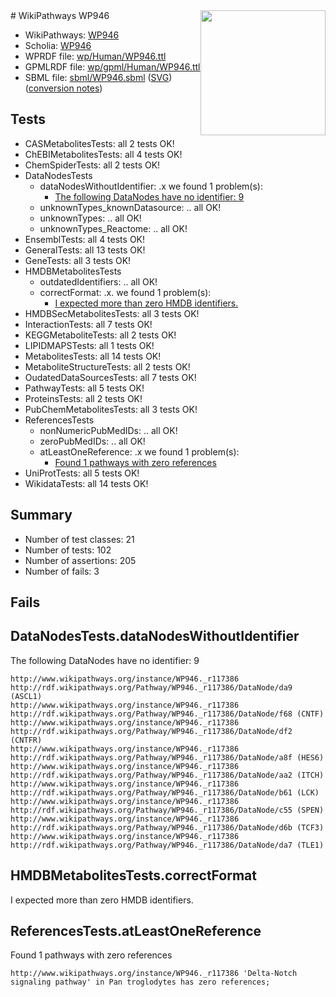 <img style="float: right; width: 200px" src="../logo.png" />
# WikiPathways WP946

* WikiPathways: [WP946](https://identifiers.org/wikipathways:WP946)
* Scholia: [WP946](https://scholia.toolforge.org/wikipathways/WP946)
* WPRDF file: [wp/Human/WP946.ttl](../wp/Human/WP946.ttl)
* GPMLRDF file: [wp/gpml/Human/WP946.ttl](../wp/gpml/Human/WP946.ttl)
* SBML file: [sbml/WP946.sbml](../sbml/WP946.sbml) ([SVG](../sbml/WP946.svg)) ([conversion notes](../sbml/WP946.txt))

## Tests
* CASMetabolitesTests: all 2 tests OK!
* ChEBIMetabolitesTests: all 4 tests OK!
* ChemSpiderTests: all 2 tests OK!
* DataNodesTests
    * dataNodesWithoutIdentifier: .x we found 1 problem(s):
        * [The following DataNodes have no identifier: 9](#d2d32fa8)
    * unknownTypes_knownDatasource: .. all OK!
    * unknownTypes: .. all OK!
    * unknownTypes_Reactome: .. all OK!
* EnsemblTests: all 4 tests OK!
* GeneralTests: all 13 tests OK!
* GeneTests: all 3 tests OK!
* HMDBMetabolitesTests
    * outdatedIdentifiers: .. all OK!
    * correctFormat: .x. we found 1 problem(s):
        * [I expected more than zero HMDB identifiers.](#ad154c1e)
* HMDBSecMetabolitesTests: all 3 tests OK!
* InteractionTests: all 7 tests OK!
* KEGGMetaboliteTests: all 2 tests OK!
* LIPIDMAPSTests: all 1 tests OK!
* MetabolitesTests: all 14 tests OK!
* MetaboliteStructureTests: all 2 tests OK!
* OudatedDataSourcesTests: all 7 tests OK!
* PathwayTests: all 5 tests OK!
* ProteinsTests: all 2 tests OK!
* PubChemMetabolitesTests: all 3 tests OK!
* ReferencesTests
    * nonNumericPubMedIDs: .. all OK!
    * zeroPubMedIDs: .. all OK!
    * atLeastOneReference: .x we found 1 problem(s):
        * [Found 1 pathways with zero references](#35eb778e)
* UniProtTests: all 5 tests OK!
* WikidataTests: all 14 tests OK!


## Summary

* Number of test classes: 21
* Number of tests: 102
* Number of assertions: 205
* Number of fails: 3

## Fails

<a name="d2d32fa8" />

## DataNodesTests.dataNodesWithoutIdentifier

The following DataNodes have no identifier: 9
```
http://www.wikipathways.org/instance/WP946._r117386 http://rdf.wikipathways.org/Pathway/WP946._r117386/DataNode/da9 (ASCL1)
http://www.wikipathways.org/instance/WP946._r117386 http://rdf.wikipathways.org/Pathway/WP946._r117386/DataNode/f68 (CNTF)
http://www.wikipathways.org/instance/WP946._r117386 http://rdf.wikipathways.org/Pathway/WP946._r117386/DataNode/df2 (CNTFR)
http://www.wikipathways.org/instance/WP946._r117386 http://rdf.wikipathways.org/Pathway/WP946._r117386/DataNode/a8f (HES6)
http://www.wikipathways.org/instance/WP946._r117386 http://rdf.wikipathways.org/Pathway/WP946._r117386/DataNode/aa2 (ITCH)
http://www.wikipathways.org/instance/WP946._r117386 http://rdf.wikipathways.org/Pathway/WP946._r117386/DataNode/b61 (LCK)
http://www.wikipathways.org/instance/WP946._r117386 http://rdf.wikipathways.org/Pathway/WP946._r117386/DataNode/c55 (SPEN)
http://www.wikipathways.org/instance/WP946._r117386 http://rdf.wikipathways.org/Pathway/WP946._r117386/DataNode/d6b (TCF3)
http://www.wikipathways.org/instance/WP946._r117386 http://rdf.wikipathways.org/Pathway/WP946._r117386/DataNode/da7 (TLE1)
```

<a name="ad154c1e" />

## HMDBMetabolitesTests.correctFormat

I expected more than zero HMDB identifiers.
<a name="35eb778e" />

## ReferencesTests.atLeastOneReference

Found 1 pathways with zero references
```
http://www.wikipathways.org/instance/WP946._r117386 'Delta-Notch signaling pathway' in Pan troglodytes has zero references; 
```


